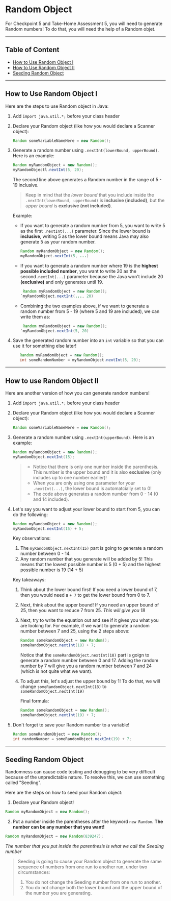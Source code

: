 # Random Object

For Checkpoint 5 and Take-Home Assessment 5, you will need to generate Random numbers! To do that, you will need the help of a Random objet.

---

## Table of Content

- [How to Use Random Object I](#how-to-use-random-object-i)
- [How to Use Random Object II](#how-to-use-random-object-ii)
- [Seeding Random Object](#seeding-random-object)

---

## How to Use Random Object I

Here are the steps to use Random object in Java:

1. Add `import java.util.*;` before your class header
2. Declare your Random object (like how you would declare a Scanner object):

   ```java
   Random someVariableNameHere = new Random();
   ```

3. Generate a random number using `.nextInt(lowerBound, upperBound)`. Here is an example:

   ```java
   Random myRandomObject = new Random();
   myRandomObjectl.nextInt(5, 20);
   ```

   The second line above generates a Random number in the range of 5 - 19 inclusive.

   > Keep in mind that the _lower bound_ that you include inside the `.nextInt(lowerBound, upperBound)` is **inclusive (included)**, but the _upper bound_ is **exclusive (not included)**.

   Example:

   - If you want to generate a random number from 5, you want to write 5 as the first `.nextInt(...)` parameter. Since the lower bound is **inclusive**, writing 5 as the lower bound means Java may also generate 5 as your random number.

     ```java
     Random myRandomObject = new Random();
     myRandomObject.nextInt(5, ...)
     ```

   - If you want to generate a random number where 19 is the **highest possible included number**, you want to write 20 as the second`.nextInt(...)` parameter because the Java won't include 20 **(exclusive)** and only generates until 19.

     ```java
      Random myRandomObject = new Random();
     `myRandomObject.nextInt(..., 20)
     ```

   - Combining the two examples above, if we want to generate a random number from 5 - 19 (where 5 and 19 are included), we can write them as:

     ```java
      Random myRandomObject = new Random();
     `myRandomObject.nextInt(5, 20)
     ```

4. Save the generated random number into an `int` variable so that you can use it for something else later!

   ```java
      Random myRandomObject = new Random();
      int someRandomNumber = myRandomObject.nextInt(5, 20);
   ```

---

## How to use Random Object II

Here are another version of how you can generate random numbers!

1. Add `import java.util.*;` before your class header

2. Declare your Random object (like how you would declare a Scanner object):

   ```java
   Random someVariableNameHere = new Random();
   ```

3. Generate a random number using `.nextInt(upperBound)`. Here is an example:

   ```java
   Random myRandomObject = new Random();
   myRandomObject.nextInt(15);
   ```

   > - Notice that there is only one number inside the parenthesis. This number is the upper bound and it is also **exclusive** (only includes up to one number earlier)!
   > - When you are only using one parameter for your `.nextInt(...)`, the lower bound is automatcially set to 0!
   > - The code above generates a random number from 0 - 14 (0 and 14 included).

4. Let's say you want to adjust your lower bound to start from 5, you can do the following:

   ```java
   Random myRandomObject = new Random();
   myRandomObject.nextInt(15) + 5;
   ```

   Key observations:

   1. The `myRandomObject.nextInt(15)` part is going to generate a random number between 0 - 14.
   2. Any random number that you generate will be added by 5! This means that the lowest possible number is 5 (0 + 5) and the highest possible number is 19 (14 + 5)

   Key takeaways:

   1. Think about the lower bound first! If you need a lower bound of 7, then you would need a `+ 7` to get the lower bound from 0 to 7.

   2. Next, think about the upper bound! If you need an upper bound of 25, then you want to reduce 7 from 25. _This will give you 18_

   3. Next, try to write the equation out and see if it gives you what you are looking for. For example, if we want to generate a random number between 7 and 25, using the 2 steps above:

      ```java
      Random someRandomObject = new Random();
      someRandomObject.nextInt(18) + 7;
      ```

      Notice that the `someRandomObject.nextInt(18)` part is goign to generate a random number between 0 and 17. Adding the random number by 7 will give you a random number between 7 and 24 (which is not quite what we want).

   4. To adjust this, let's adjust the upper bound by 1! To do that, we will change `someRandomObject.nextInt(18)` to `someRandomObject.nextInt(19)`

      Final formula:

      ```java
      Random someRandomObject = new Random();
      someRandomObject.nextInt(19) + 7;
      ```

5. Don't forget to save your Random number to a variable!

   ```java
   Random someRandomObject = new Random();
   int randomNumber = someRandomObject.nextInt(19) + 7;
   ```

---

## Seeding Random Object

Randomness can cause code testing and debugging to be very difficult because of the unpredictable nature. To resolve this, we can use something called "Seeding".

Here are the steps on how to seed your Random object:

1. Declare your Random object!

```java
Random myRandomObject = new Random();
```

2. Put a number inside the parentheses after the keyword `new Random`. **The number can be any number that you want!**

```java
Random myRandomObject = new Random(839247);
```

_The number that you put inside the parenthesis is what we call the Seeding number_

> Seeding is going to cause your Random object to generate the same sequence of numbers from one run to another run, under two circumstances:
>
> 1. You do not change the Seeding number from one run to another.
> 2. You do not change both the lower bound and the upper bound of the number you are generating.
